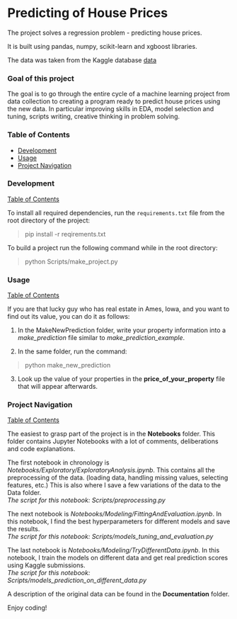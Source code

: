 # Predicting of House Prices    


The project solves a regression problem - predicting house prices. 

It is built using pandas, numpy, scikit-learn and xgboost libraries.    

The data was taken from the Kaggle database [data](https://www.kaggle.com/competitions/house-prices-advanced-regression-techniques/data)  


### Goal of this project

The goal is to go through the entire cycle of a machine learning project from data collection to creating a program ready to predict house prices using the new data. In particular improving skills in EDA, model selection and tuning, scripts writing, creative thinking in problem solving.

### Table of Contents<a name = 'content'></a>     

- [Development](#developmnt)    
- [Usage](#usage)      
- [Project Navigation](#navigation)    
   
    
### Development<a name = 'development'></a>   
[Table of Contents](#content)     

To install all required dependencies, run the `requirements.txt` file from the root directory of the project:    

> pip install -r reqirements.txt

To build a project run the following command while in the root directory:    

> python Scripts/make_project.py


### Usage<a name = 'usage'></a>     
[Table of Contents](#content)     

If you are that lucky guy who has real estate in Ames, Iowa, and you want to find out its value, you can do it as follows:    

1. In the MakeNewPrediction folder, write your property information into a *make_prediction* file similar to *make_prediction_example*.

2. In the same folder, run the command:
> python make_new_prediction

3. Look up the value of your properties in the **price_of_your_property** file that will appear afterwards.


### Project Navigation<a name = 'navigation'></a>      
[Table of Contents](#content)     

The easiest to grasp part of the project is in the **Notebooks** folder. This folder contains Jupyter Notebooks with a lot of comments, deliberations and code explanations.    

The first notebook in chronology is *Notebooks/Exploratory/ExploratoryAnalysis.ipynb*. This contains all the preprocessing of the data. (loading data, handling missing values, selecting features, etc.) This is also where I save a few variations of the data to the Data folder.     
*The script for this notebook: Scripts/preprocessing.py*    

The next notebook is *Notebooks/Modeling/FittingAndEvaluation.ipynb*. In this notebook, I find the best hyperparameters for different models and save the results.     
*The script for this notebook: Scripts/models_tuning_and_evaluation.py*

The last notebook is *Notebooks/Modeling/TryDifferentData.ipynb*. In this notebook, I train the models on different data and get real prediction scores using Kaggle submissions.     
*The script for this notebook: Scripts/models_prediction_on_different_data.py*

A description of the original data can be found in the **Documentation** folder.



Enjoy coding!
